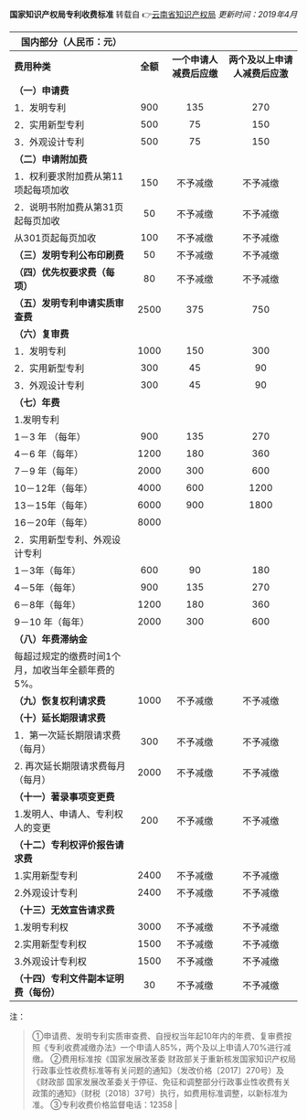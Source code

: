 **国家知识产权局专利收费标准**
转载自 :point_right:[云南省知识产权局](http://amr.yn.gov.cn/zscqj/info/1032/1724.htm) *更新时间：2019年4月*


| **国内部分（人民币：元）** |     |     |     |
| --- | :---: | :---: | :---: |
| **费用种类** | **全额** | **一个申请人减费后应缴** | **两个及以上申请人减费后应激** |
| **（一）申请费** |     |     |     |
| 1．发明专利 | 900 | 135 | 270 |
| 2．实用新型专利 | 500 | 75  | 150 |
| 3．外观设计专利 | 500 | 75  | 150 |
| **（二）申请附加费** |     |     |     |
| 1．权利要求附加费从第11项起每项加收 | 150 | 不予减缴 | 不予减缴    |
| 2．说明书附加费从第31页起每页加收 | 50  | 不予减缴 |    不予减缴 |
| 从301页起每页加收 | 100 | 不予减缴 |    不予减缴 |
| **（三）发明专利公布印刷费** | 50  | 不予减缴 | 不予减缴    |
| **（四）优先权要求费（每项）** | 80  | 不予减缴 |   不予减缴  |
| **（五）发明专利申请实质审查费** | 2500 | 375 | 750 |
| **（六）复审费** |     |     |     |
| 1．发明专利 | 1000 | 150 | 300 |
| 2．实用新型专利 | 300 | 45  | 90  |
| 3．外观设计专利 | 300 | 45  | 90  |
| **（七）年费** |     |     |     |
| 1.发明专利 |     |     |     |
| 1－3 年 （每年） | 900 | 135 | 270 |
| 4－6 年（每年） | 1200 | 180 | 360 |
| 7－9 年（每年） | 2000 | 300 | 600 |
| 10－12年（每年） | 4000 | 600 | 1200 |
| 13－15年（每年） | 6000 | 900 | 1800 |
| 16－20年（每年） | 8000 |     |     |
| 2．实用新型专利、外观设计专利 |     |     |     |
| 1－3年（每年） | 600 | 90  | 180 |
| 4－5年（每年） | 900 | 135 | 270 |
| 6－8年（每年） | 1200 | 180 | 360 |
| 9－10 年（每年） | 2000 | 300 | 600 |
| **（八）年费滞纳金** |     |     |     |
| 每超过规定的缴费时间1个月，加收当年全额年费的5%。 |     |     |     |
| **（九）恢复权利请求费** | 1000 | 不予减缴 |  不予减缴   |
| **（十）延长期限请求费** |     |     |     |
| 1．第一次延长期限请求费（每月） | 300 | 不予减缴 |  不予减缴   |
| 2. 再次延长期限请求费每月 （每月） | 2000 | 不予减缴 |   不予减缴  |
| **（十一）著录事项变更费** |     |     |     |
| 1.发明人、申请人、专利权人的变更 | 200 | 不予减缴 |  不予减缴   |
| **（十二）专利权评价报告请求费** |     |     |     |
| 1.实用新型专利 | 2400 | 不予减缴 |   不予减缴  |
| 2.外观设计专利 | 2400 | 不予减缴 |    不予减缴 |
| **（十三）无效宣告请求费** |     |     |     |
| 1.发明专利权 | 3000 | 不予减缴 |    不予减缴 |
| 2.实用新型专利权 | 1500 | 不予减缴 |   不予减缴  |
| 3.外观设计专利权 | 1500 | 不予减缴 |   不予减缴  |
| **（十四）专利文件副本证明费（每份）** | 30  | 不予减缴 |  不予减缴   |

 注：
 > ①申请费、发明专利实质审查费、自授权当年起10年内的年费、复审费按照《专利收费减缴办法》一个申请人85%，两个及以上申请人70%进行减缴。
 ②费用标准按《国家发展改革委 财政部关于重新核发国家知识产权局行政事业性收费标准等有关问题的通知》（发改价格〔2017〕270号）及《财政部  国家发展改革委关于停征、免征和调整部分行政事业性收费有关政策的通知》（财税〔2018〕37号）执行，如费用标准调整，以新标准为准。
 ③专利收费价格监督电话：12358 |